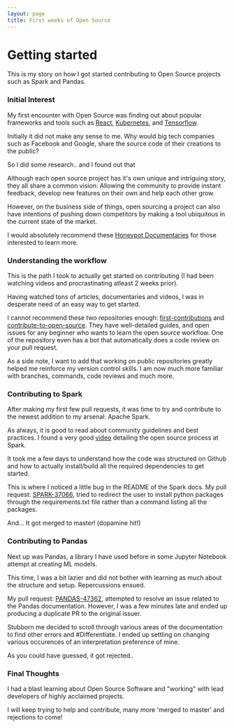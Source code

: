 ```yaml
---
layout: page
title: First weeks of Open Source
---
```


# Getting started

This is my story on how I got started contributing to Open Source projects such as Spark and Pandas.

### Initial Interest

My first encounter with Open Source was finding out about popular frameworks and tools such as [React](https://github.com/facebook/react), [Kubernetes](https://github.com/kubernetes/kubernetes), and [Tensorflow](https://github.com/tensorflow/tensorflow).

Initially it did not make any sense to me. Why would big tech companies such as Facebook and Google, share the source code of their creations to the public?

So I did some research.. and I found out that

Although each open source project has it's own unique and intriguing story, they all share a common vision: Allowing the community to provide instant feedback, develop new features on their own and help each other grow. 

However, on the business side of things, open sourcing a project can also have intentions of pushing down competitors by making a tool ubiquitous in the current state of the market.

I would absolutely recommend these [Honeypot Documentaries](https://www.youtube.com/watch?v=BE77h7dmoQU&list=PLtEPUaeDclku1ECmuN3IsUimHApukWIOf) for those interested to learn more.

### Understanding the workflow

This is the path I took to actually get started on contributing (I had been watching videos and procrastinating atleast 2 weeks prior).

Having watched tons of articles, documentaries and videos, I was in desperate need of an easy way to get started. 

I cannot recommend these two repositories enough: [first-contributions](https://github.com/firstcontributions/first-contributions) and [contribute-to-open-source](https://github.com/danthareja/contribute-to-open-source). They have well-detailed guides, and open issues for any beginner who wants to learn the open source workflow. One of the repository even has a bot that automatically does a code review on your pull request. 

As a side note, I want to add that working on public repositories greatly helped me reinforce my version control skills. I am now much more familiar with branches, commands, code reviews and much more. 

### Contributing to Spark

After making my first few pull requests, it was time to try and contribute to the newest addition to my arsenal: Apache Spark.

As always, it is good to read about community guidelines and best practices. I found a very good [video](https://www.youtube.com/watch?v=TkomuEmGqVU) detailing the open source process at Spark.

It took me a few days to understand how the code was structured on Github and how to actually install/build all the required dependencies to get started.

This is where I noticed a little bug in the README of the Spark docs. My pull request: [SPARK-37066](https://github.com/apache/spark/pull/37066), tried to redirect the user to install python packages through the requirements.txt file rather than a command listing all the packages.

And... It got merged to master! (dopamine hit!) 

### Contributing to Pandas

Next up was Pandas, a library I have used before in some Jupyter Notebook attempt at creating ML models.

This time, I was a bit lazier and did not bother with learning as much about the structure and setup. Repercussions ensued.

My pull request: [PANDAS-47362](https://github.com/pandas-dev/pandas/pull/47632), attempted to resolve an issue related to the Pandas documentation. However, I was a few minutes late and ended up producing a duplicate PR to the original issuer. 

Stubborn me decided to scroll through various areas of the documentation to find other errors and #Differentiate. I ended up settling on changing various occurences of an interpretation preference of mine.

As you could have guessed, it got rejected..

### Final Thoughts

I had a blast learning about Open Source Software and "working" with lead developers of highly acclaimed projects.

I will keep trying to help and contribute, many more 'merged to master' and rejections to come!
